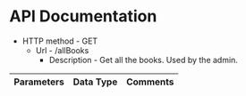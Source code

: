 # **API Documentation**

- HTTP method - GET
  - Url - /allBooks
    - Description - Get all the books. Used by the admin.

Parameters | Data Type | Comments
-----------|-----------|---------


